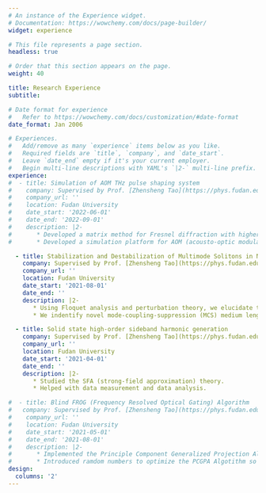 ```yaml
---
# An instance of the Experience widget.
# Documentation: https://wowchemy.com/docs/page-builder/
widget: experience

# This file represents a page section.
headless: true

# Order that this section appears on the page.
weight: 40

title: Research Experience
subtitle:

# Date format for experience
#   Refer to https://wowchemy.com/docs/customization/#date-format
date_format: Jan 2006

# Experiences.
#   Add/remove as many `experience` items below as you like.
#   Required fields are `title`, `company`, and `date_start`.
#   Leave `date_end` empty if it's your current employer.
#   Begin multi-line descriptions with YAML's `|2-` multi-line prefix.
experience:
#  - title: Simulation of AOM THz pulse shaping system
#    company: Supervised by Prof. [Zhensheng Tao](https://phys.fudan.edu.cn/16/4b/c7605a136779/page.htm)
#    company_url: ''
#    location: Fudan University
#    date_start: '2022-06-01'
#    date_end: '2022-09-01'
#    description: |2-
#       * Developed a matrix method for Fresnel diffraction with higher accuracy, which can be used to simulate near-field geometric optics.
#       * Developed a simulation platform for AOM (acousto-optic modulators) pulse shaping system with arbitrary geometric setup.

  - title: Stabilization and Destabilization of Multimode Solitons in Nonlinear Degenerate Multi-Pass Cavities
    company: Supervised by Prof. [Zhensheng Tao](https://phys.fudan.edu.cn/16/4b/c7605a136779/page.htm)
    company_url: ''
    location: Fudan University
    date_start: '2021-08-01'
    date_end: ''
    description: |2-
       * Using Floquet analysis and perturbation theory, we elucidate the underlying mechanism of the destabilization of optical solitons in nonlinear multi-pass cavities.
       * We indentify novel mode-coupling-suppression (MCS) medium lengths, which facilitates soliton stabilization.

  - title: Solid state high-order sideband harmonic generation
    company: Supervised by Prof. [Zhensheng Tao](https://phys.fudan.edu.cn/16/4b/c7605a136779/page.htm)
    company_url: ''
    location: Fudan University
    date_start: '2021-04-01'
    date_end: ''
    description: |2-
       * Studied the SFA (strong-field approximation) theory.
       * Helped with data measurement and data analysis.

#  - title: Blind FROG (Frequency Resolved Optical Gating) Algorithm
#   company: Supervised by Prof. [Zhensheng Tao](https://phys.fudan.edu.cn/16/4b/c7605a136779/page.htm)
#    company_url: ''
#    location: Fudan University
#    date_start: '2021-05-01'
#    date_end: '2021-08-01'
#    description: |2-
#       * Implemented the Principle Component Generalized Projection Algorithm (PCGPA) and Ptychographic algorithm for Blind FROG.
#       * Introduced ramdom numbers to optimize the PCGPA Algotithm so that it's suitable for Blind FROG problems.
design:
  columns: '2'
---
```


